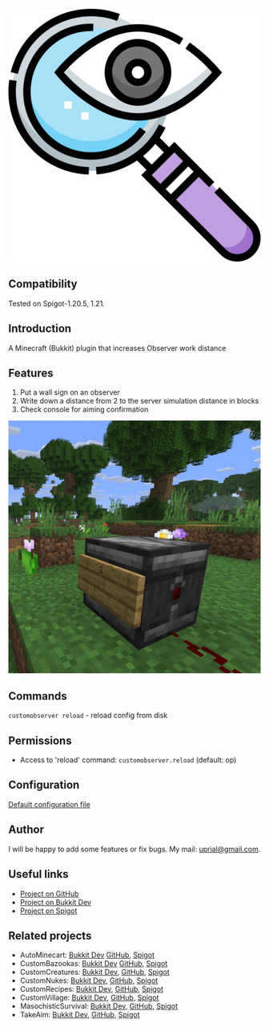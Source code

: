 ![CustomObserver Logo](images/customobserver-logo.png)

## Compatibility

Tested on Spigot-1.20.5, 1.21.

## Introduction

A Minecraft (Bukkit) plugin that increases Observer work distance

## Features

1. Put a wall sign on an observer
2. Write down a distance from 2 to the server simulation distance in blocks
3. Check console for aiming confirmation

![CustomObserver Logo](images/customobserver-promo.png)

## Commands

`customobserver reload` - reload config from disk

## Permissions

* Access to 'reload' command:
`customobserver.reload` (default: op)

## Configuration
[Default configuration file](src/main/resources/config.yml)

## Author
I will be happy to add some features or fix bugs. My mail: uprial@gmail.com.

## Useful links
* [Project on GitHub](TBD)
* [Project on Bukkit Dev](TBD)
* [Project on Spigot](TBD)

## Related projects
* AutoMinecart: [Bukkit Dev](https://legacy.curseforge.com/minecraft/bukkit-plugins/auto-minecart/) [GitHub](https://github.com/uprial/autominecart), [Spigot](https://www.spigotmc.org/resources/autominecart.128389/)
* CustomBazookas: [Bukkit Dev](https://legacy.curseforge.com/minecraft/bukkit-plugins/custombazookas/) [GitHub](https://github.com/uprial/custombazookas), [Spigot](https://www.spigotmc.org/resources/custombazookas.124997/)
* CustomCreatures: [Bukkit Dev](http://dev.bukkit.org/bukkit-plugins/customcreatures/), [GitHub](https://github.com/uprial/customcreatures), [Spigot](https://www.spigotmc.org/resources/customcreatures.68711/)
* CustomNukes: [Bukkit Dev](http://dev.bukkit.org/bukkit-plugins/customnukes/), [GitHub](https://github.com/uprial/customnukes), [Spigot](https://www.spigotmc.org/resources/customnukes.68710/)
* CustomRecipes: [Bukkit Dev](https://dev.bukkit.org/projects/custom-recipes), [GitHub](https://github.com/uprial/customrecipes/), [Spigot](https://www.spigotmc.org/resources/customrecipes.89435/)
* CustomVillage: [Bukkit Dev](http://dev.bukkit.org/bukkit-plugins/customvillage/), [GitHub](https://github.com/uprial/customvillage/), [Spigot](https://www.spigotmc.org/resources/customvillage.69170/)
* MasochisticSurvival: [Bukkit Dev](https://legacy.curseforge.com/minecraft/bukkit-plugins/masochisticsurvival/), [GitHub](https://github.com/uprial/masochisticsurvival/), [Spigot](https://www.spigotmc.org/resources/masochisticsurvival.124943/)
* TakeAim: [Bukkit Dev](https://dev.bukkit.org/projects/takeaim), [GitHub](https://github.com/uprial/takeaim), [Spigot](https://www.spigotmc.org/resources/takeaim.68713/)
